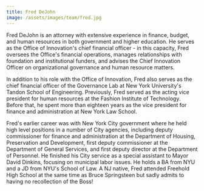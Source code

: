 ```yaml
---
title: Fred DeJohn
image: /assets/images/team/fred.jpg
---
```


Fred DeJohn is an attorney with extensive experience in finance, budget, and human resources in both government and higher education. He serves as the Office of Innovation's chief financial officer - in this capacity, Fred oversees the Office's financial operations, manages relationships with foundation and institutional funders, and advises the Chief Innovation Officer on organizational governance and human resource matters.

In addition to his role with the Office of Innovation, Fred also serves as the chief financial officer of the Governance Lab at New York University's Tandon School of Engineering. Previously, Fred served as the acting vice president for human resources at the Fashion Institute of Technology. Before that, he spent more than eighteen years as the vice president for finance and administration at New York Law School.

Fred's earlier career was with New York City government where he held high level positions in a number of City agencies, including deputy commissioner for finance and administration at the Department of Housing, Preservation and Development, first deputy commissioner at the Department of General Services, and first deputy director at the Department of Personnel. He finished his City service as a special assistant to Mayor David Dinkins, focusing on municipal labor issues. He holds a BA from NYU and a JD from NYU's School of Law. A NJ native, Fred attended Freehold High School at the same time as Bruce Springsteen but sadly admits to having no recollection of the Boss!
